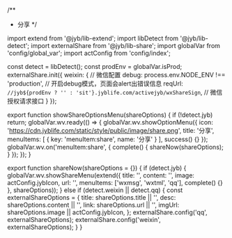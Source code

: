 /**

 * 分享
 */

import extend from '@jyb/lib-extend';
import libDetect from '@jyb/lib-detect';
import externalShare from '@jyb/lib-share';
import globalVar from 'config/global_var';
import actConfig from 'config/index';

const detect = libDetect();
const prodEnv = globalVar.isProd;
externalShare.init({
  weixin: { // 微信配置
    debug: process.env.NODE_ENV !== 'production', // 开启debug模式，页面会alert出错误信息
    reqUrl: `//jyb${prodEnv ? '' : 'sit'}.jyblife.com/activejyb/wxShareSign`, // 微信授权请求接口
  }
});

export function showShareOptionsMenu(shareOptions) {
  if (!detect.jyb) return;
  globalVar.wv.ready(() => {
    globalVar.wv.showOptionMenu({
      icon: 'https://cdn.jyblife.com/static/style/public/image/share.png',
      title: '分享',
      menuItems: [
        { key: 'menuItem:share', name: '分享' }
      ],
      success() {}
    });
    globalVar.wv.on('menuItem:share', {
      complete() {
        shareNow(shareOptions);
      }
    });
  });
}

export function shareNow(shareOptions = {}) {
  if (detect.jyb) {
    globalVar.wv.showShareMenu(extend({
      title: '',
      content: '',
      image: actConfig.jybIcon,
      url: '',
      menuItems: ['wxmsg', 'wxtml', 'qq'],
      complete() {}
    }, shareOptions));
  } else if (detect.weixin || detect.qq) {
    const externalShareOptions = {
      title: shareOptions.title || '',
      desc: shareOptions.content || '',
      link: shareOptions.url || '',
      imgUrl: shareOptions.image || actConfig.jybIcon,
    };
    externalShare.config('qq', externalShareOptions);
    externalShare.config('weixin', externalShareOptions);
  }
}